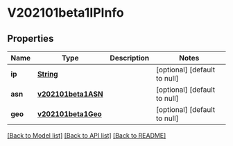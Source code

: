 # V202101beta1IPInfo
## Properties

Name | Type | Description | Notes
------------ | ------------- | ------------- | -------------
**ip** | [**String**](string.md) |  | [optional] [default to null]
**asn** | [**v202101beta1ASN**](v202101beta1ASN.md) |  | [optional] [default to null]
**geo** | [**v202101beta1Geo**](v202101beta1Geo.md) |  | [optional] [default to null]

[[Back to Model list]](../README.md#documentation-for-models) [[Back to API list]](../README.md#documentation-for-api-endpoints) [[Back to README]](../README.md)

